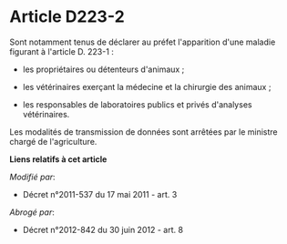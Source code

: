 # Article D223-2

Sont notamment tenus de déclarer au préfet l'apparition d'une maladie figurant à l'article D. 223-1 :

- les propriétaires ou détenteurs d'animaux ;

- les vétérinaires exerçant la médecine et la chirurgie des animaux ;

- les responsables de laboratoires publics et privés d'analyses vétérinaires.

Les modalités de transmission de données sont arrêtées par le ministre chargé de l'agriculture.

**Liens relatifs à cet article**

_Modifié par_:

  - Décret n°2011-537 du 17 mai 2011 - art. 3

_Abrogé par_:

  - Décret n°2012-842 du 30 juin 2012 - art. 8
